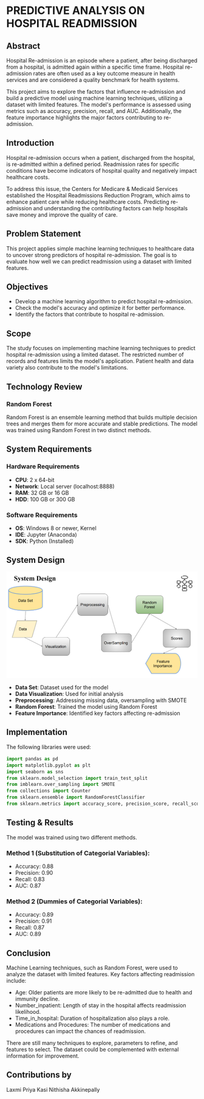# PREDICTIVE ANALYSIS ON HOSPITAL READMISSION

## Abstract
Hospital Re-admission is an episode where a patient, after being discharged from a hospital, is admitted again within a specific time frame. Hospital re-admission rates are often used as a key outcome measure in health services and are considered a quality benchmark for health systems.

This project aims to explore the factors that influence re-admission and build a predictive model using machine learning techniques, utilizing a dataset with limited features. The model's performance is assessed using metrics such as accuracy, precision, recall, and AUC. Additionally, the feature importance highlights the major factors contributing to re-admission.

## Introduction
Hospital re-admission occurs when a patient, discharged from the hospital, is re-admitted within a defined period. Readmission rates for specific conditions have become indicators of hospital quality and negatively impact healthcare costs.

To address this issue, the Centers for Medicare & Medicaid Services established the Hospital Readmissions Reduction Program, which aims to enhance patient care while reducing healthcare costs. Predicting re-admission and understanding the contributing factors can help hospitals save money and improve the quality of care.

## Problem Statement
This project applies simple machine learning techniques to healthcare data to uncover strong predictors of hospital re-admission. The goal is to evaluate how well we can predict readmission using a dataset with limited features.

## Objectives
- Develop a machine learning algorithm to predict hospital re-admission.
- Check the model's accuracy and optimize it for better performance.
- Identify the factors that contribute to hospital re-admission.

## Scope
The study focuses on implementing machine learning techniques to predict hospital re-admission using a limited dataset. The restricted number of records and features limits the model's application. Patient health and data variety also contribute to the model's limitations.

## Technology Review

### Random Forest
Random Forest is an ensemble learning method that builds multiple decision trees and merges them for more accurate and stable predictions. The model was trained using Random Forest in two distinct methods.

## System Requirements

### Hardware Requirements
- **CPU**: 2 x 64-bit
- **Network**: Local server (localhost:8888)
- **RAM**: 32 GB or 16 GB
- **HDD**: 100 GB or 300 GB

### Software Requirements
- **OS**: Windows 8 or newer, Kernel
- **IDE**: Jupyter (Anaconda)
- **SDK**: Python (Installed)

## System Design

![Alt text](System_Design_Mini_Project.png)

- **Data Set**: Dataset used for the model
- **Data Visualization**: Used for initial analysis
- **Preprocessing**: Addressing missing data, oversampling with SMOTE
- **Random Forest**: Trained the model using Random Forest
- **Feature Importance**: Identified key factors affecting re-admission

## Implementation

The following libraries were used:
```python
import pandas as pd
import matplotlib.pyplot as plt
import seaborn as sns
from sklearn.model_selection import train_test_split
from imblearn.over_sampling import SMOTE
from collections import Counter
from sklearn.ensemble import RandomForestClassifier
from sklearn.metrics import accuracy_score, precision_score, recall_score, roc_auc_score
```

## Testing & Results
The model was trained using two different methods.

### Method 1 (Substitution of Categorial Variables):
- Accuracy: 0.88
- Precision: 0.90
- Recall: 0.83
- AUC: 0.87


### Method 2 (Dummies of Categorial Variables):
- Accuracy: 0.89
- Precision: 0.91
- Recall: 0.87
- AUC: 0.89


## Conclusion
Machine Learning techniques, such as Random Forest, were used to analyze the dataset with limited features. Key factors affecting readmission include:

- Age: Older patients are more likely to be re-admitted due to health and immunity decline.
- Number_inpatient: Length of stay in the hospital affects readmission likelihood.
- Time_in_hospital: Duration of hospitalization also plays a role.
- Medications and Procedures: The number of medications and procedures can impact the chances of readmission.

There are still many techniques to explore, parameters to refine, and features to select. The dataset could be complemented with external information for improvement.

## Contributions by
Laxmi Priya Kasi
Nithisha Akkinepally
